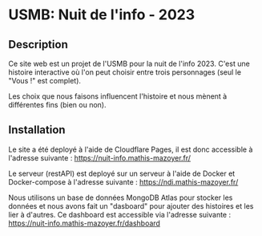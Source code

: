 # USMB: Nuit de l'info - 2023

## Description

Ce site web est un projet de l'USMB pour la nuit de l'info 2023.
C'est une histoire interactive où l'on peut choisir entre trois personnages (seul le "Vous !" est complet).

Les choix que nous faisons influencent l'histoire et nous mènent à différentes fins (bien ou non).

## Installation

Le site a été deployé à l'aide de Cloudflare Pages, il est donc accessible à l'adresse suivante : https://nuit-info.mathis-mazoyer.fr/

Le serveur (restAPI) est deployé sur un serveur à l'aide de Docker et Docker-compose à l'adresse suivante : https://ndi.mathis-mazoyer.fr/

Nous utilisons un base de données MongoDB Atlas pour stocker les données et nous avons fait un "dasboard" pour ajouter des histoires et les lier à d'autres.
Ce dashboard est accessible via l'adresse suivante : https://nuit-info.mathis-mazoyer.fr/dashboard